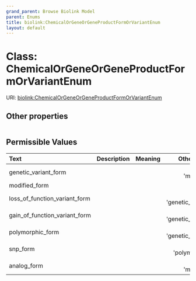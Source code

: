 ```yaml
---
grand_parent: Browse Biolink Model
parent: Enums
title: biolink:ChemicalOrGeneOrGeneProductFormOrVariantEnum
layout: default
---
```


# Class: ChemicalOrGeneOrGeneProductFormOrVariantEnum




URI: [biolink:ChemicalOrGeneOrGeneProductFormOrVariantEnum](https://w3id.org/biolink/ChemicalOrGeneOrGeneProductFormOrVariantEnum)


## Other properties

|  |  |  |
| --- | --- | --- |

## Permissible Values

| Text | Description | Meaning | Other Information |
| :--- | :---: | :---: | ---: |
| genetic_variant_form |  |  | {'is_a': 'modified_form'} |
| modified_form |  |  |  |
| loss_of_function_variant_form |  |  | {'is_a': 'genetic_variant_form'} |
| gain_of_function_variant_form |  |  | {'is_a': 'genetic_variant_form'} |
| polymorphic_form |  |  | {'is_a': 'genetic_variant_form'} |
| snp_form |  |  | {'is_a': 'polymorphic_form'} |
| analog_form |  |  | {'is_a': 'modified_form'} |

